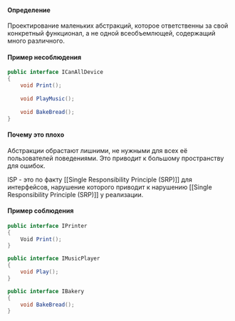 #### Определение

Проектирование маленьких абстракций, которое ответственны за свой конкретный функционал, а не одной всеобъемлющей, содержащий много различного.

#### Пример несоблюдения

```C#
public interface ICanAllDevice
{
	void Print();
	
	void PlayMusic();
	
	void BakeBread();
}
```

#### Почему это плохо

Абстракции обрастают лишними, не нужными для всех её пользователей поведениями. Это приводит к большому пространству для ошибок.

ISP - это по факту [[Single Responsibility Principle (SRP)]] для интерфейсов, нарушение которого приводит к нарушению [[Single Responsibility Principle (SRP)]] у реализации.

#### Пример соблюдения

```C#
public interface IPrinter
{
	Void Print();
}

public interface IMusicPlayer
{
	void Play();
}

public interface IBakery
{
	void BakeBread();
}
```


